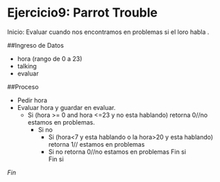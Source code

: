 # Ejercicio9: Parrot Trouble

Inicio: Evaluar cuando nos encontramos en problemas si el loro habla .

##Ingreso de Datos
- hora (rango de 0 a 23)
- talking
- evaluar

##Proceso
- Pedir hora
- Evaluar hora y guardar en evaluar.
    - Si (hora >= 0 and hora <=23 y  no esta hablando)
            retorna 0//no estamos en problemas.
        - Si no
            - Si (hora<7 y esta hablando o la hora>20 y esta hablando)
                retorna 1// estamos en problemas
            - Si no
                retorna 0//no estamos en problemas
        Fin si        
Fin si

*Fin*